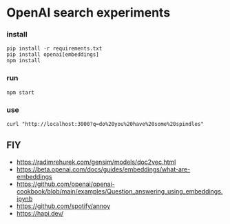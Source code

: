 # OpenAI search experiments

### install 

    pip install -r requirements.txt
    pip install openai[embeddings]
    npm install 

### run 

    npm start


### use 

    curl "http://localhost:3000?q=do%20you%20have%20some%20spindles"


## FIY

- https://radimrehurek.com/gensim/models/doc2vec.html
- https://beta.openai.com/docs/guides/embeddings/what-are-embeddings
- https://github.com/openai/openai-cookbook/blob/main/examples/Question_answering_using_embeddings.ipynb
- https://github.com/spotify/annoy
- https://hapi.dev/

